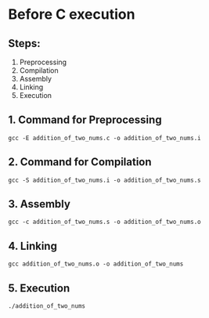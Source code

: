 
# Before C execution 

## Steps:

1. Preprocessing
2. Compilation
3. Assembly
4. Linking
5. Execution


## 1. Command for Preprocessing

``` gcc -E addition_of_two_nums.c -o addition_of_two_nums.i ```

## 2. Command for Compilation

``` gcc -S addition_of_two_nums.i -o addition_of_two_nums.s  ```

## 3. Assembly

``` gcc -c addition_of_two_nums.s -o addition_of_two_nums.o  ```

## 4. Linking

``` gcc addition_of_two_nums.o -o addition_of_two_nums  ```

## 5. Execution

``` ./addition_of_two_nums  ```